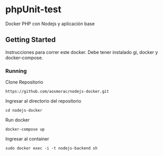 # phpUnit-test

Docker PHP con Nodejs y aplicación base

## Getting Started

Instrucciones para correr este docker. Debe tener instalado gi, docker y docker-compose.

### Running

Clone Repositorio

```
https://github.com/aosmorac/nodejs-docker.git
```

Ingresar al directorio del repositorio

```
cd nodejs-docker
```

Run docker 

```
docker-compose up
```
Ingresar al container

```
sudo docker exec -i -t nodejs-backend sh

